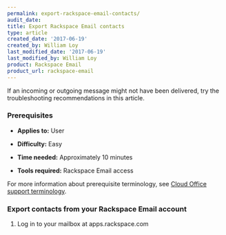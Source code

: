 ```yaml
---
permalink: export-rackspace-email-contacts/
audit_date:
title: Export Rackspace Email contacts
type: article
created_date: '2017-06-19'
created_by: William Loy
last_modified_date: '2017-06-19'
last_modified_by: William Loy
product: Rackspace Email
product_url: rackspace-email
---
```


If an incoming or outgoing message might not have been delivered, try the troubleshooting recommendations in this article.

### Prerequisites

- **Applies to:** User

- **Difficulty:** Easy

- **Time needed:** Approximately 10 minutes

- **Tools required:** Rackspace Email access

For more information about prerequisite terminology, see [Cloud Office support terminology](/how-to/cloud-office-support-terminology/).


### Export contacts from your Rackspace Email account

1. Log in to your mailbox at apps.rackspace.com
